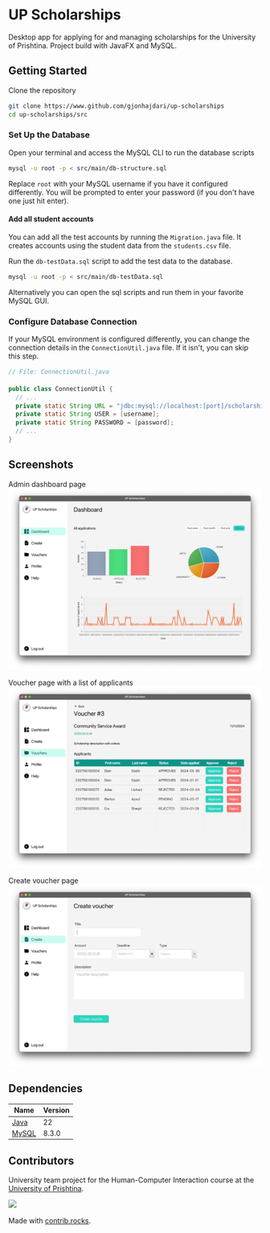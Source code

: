 # UP Scholarships

Desktop app for applying for and managing scholarships for the University of Prishtina. Project build with JavaFX and MySQL.

## Getting Started

Clone the repository
```bash
git clone https://www.github.com/gjonhajdari/up-scholarships
cd up-scholarships/src
```

### Set Up the Database

Open your terminal and access the MySQL CLI to run the database scripts

```bash
mysql -u root -p < src/main/db-structure.sql
```

Replace `root` with your MySQL username if you have it configured differently. You will be prompted to enter your password (if you don't have one just hit enter).

#### Add all student accounts

You can add all the test accounts by running the `Migration.java` file. It creates accounts using the student data from the `students.csv` file.

Run the `db-testData.sql` script to add the test data to the database.

```bash
mysql -u root -p < src/main/db-testData.sql
```

Alternatively you can open the sql scripts and run them in your favorite MySQL GUI.

### Configure Database Connection

If your MySQL environment is configured differently, you can change the connection details in the `ConnectionUtil.java` file. If it isn't, you can skip this step.
```java
// File: ConnectionUtil.java

public class ConnectionUtil {
  // ...
  private static String URL = "jdbc:mysql://localhost:[port]/scholarships";
  private static String USER = [username];
  private static String PASSWORD = [password];
  // ...
}
```

## Screenshots

Admin dashboard page
![](src/screenshots/dashboard.png)

Voucher page with a list of applicants
![](src/screenshots/voucher.png)

Create voucher page
![](src/screenshots/create-voucher.png)

## Dependencies

| Name                                                               | Version |
|------------------------------------------------------------------- |---------|
| [Java](https://www.oracle.com/java/technologies/downloads/#java22) | 22      |
| [MySQL](https://www.mysql.com/downloads/)                          | 8.3.0   |

## Contributors

University team project for the Human-Computer Interaction course at the [University of Prishtina](https://fiek.uni-pr.edu).

<a href="https://github.com/gjonhajdari/up-scholarships/graphs/contributors">
  <img src="https://contrib.rocks/image?repo=gjonhajdari/up-scholarships" />
</a>

Made with [contrib.rocks](https://contrib.rocks).
